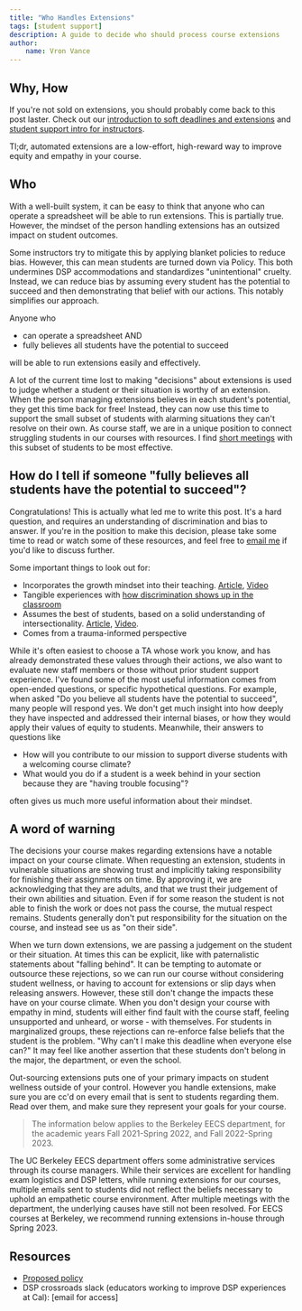 ```yaml
---
title: "Who Handles Extensions"
tags: [student support]
description: A guide to decide who should process course extensions
author:
    name: Vron Vance
---
```


## Why, How

If you're not sold on extensions, you should probably come back to this post laster. Check out our [introduction to soft deadlines and extensions](https://pedagogy.cs161.org/soft-deadlines/) and [student support intro for instructors](https://pedagogy.cs161.org/instructor-student-support-intro/). 

Tl;dr, automated extensions are a low-effort, high-reward way to improve equity and empathy in your course.

## Who

With a well-built system, it can be easy to think that anyone who can operate a spreadsheet will be able to run extensions. This is partially true. However, the mindset of the person handling extensions has an outsized impact on student outcomes. 

Some instructors try to mitigate this by applying blanket policies to reduce bias. However, this can mean students are turned down via Policy. This both undermines DSP accommodations and standardizes "unintentional" cruelty.
Instead, we can reduce bias by assuming every student has the potential to succeed and then demonstrating that belief with our actions. This notably simplifies our approach. 

Anyone who
- can operate a spreadsheet AND
- fully believes all students have the potential to succeed

will be able to run extensions easily and effectively.

A lot of the current time lost to making "decisions" about extensions is used to judge whether a student or their situation is worthy of an extension. When the person managing extensions believes in each student's potential, they get this time back for free! Instead, they can now use this time to support the small subset of students with alarming situations they can't resolve on their own. As course staff, we are in a unique position to connect struggling students in our courses with resources. I find [short meetings](https://pedagogy.cs161.org/student-support-meetings-guidance/) with this subset of students to be most effective.

## How do I tell if someone "fully believes all students have the potential to succeed"?

Congratulations! This is actually what led me to write this post. It's a hard question, and requires an understanding of discrimination and bias to answer. If you're in the position to make this decision, please take some time to read or watch some of these resources, and feel free to [email me](mailto:xiowaved@berkeley.edu) if you'd like to discuss further. 

Some important things to look out for:
- Incorporates the growth mindset into their teaching. [Article](https://fs.blog/carol-dweck-mindset/), [Video](https://www.youtube.com/watch?v=_X0mgOOSpLU)
- Tangible experiences with [how discrimination shows up in the classroom](https://www.cacollegepathways.org/wp-content/uploads/2019/11/B9-LJ-Feinics-Beyond-the-Bias-Lens.pdf)
- Assumes the best of students, based on a solid understanding of intersectionality. [Article](https://www.learningforjustice.org/magazine/summer-2016/teaching-at-the-intersections), [Video](https://www.youtube.com/watch?v=w6dnj2IyYjE).
- Comes from a trauma-informed perspective

While it's often easiest to choose a TA whose work you know, and has already demonstrated these values through their actions, we also want to evaluate new staff members or those without prior student support experience. I've found some of the most useful information comes from open-ended questions, or specific hypothetical questions. For example, when asked "Do you believe all students have the potential to succeed", many people will respond yes. We don't get much insight into how deeply they have inspected and addressed their internal biases, or how they would apply their values of equity to students. Meanwhile, their answers to questions like
- How will you contribute to our mission to support diverse students with a welcoming course climate? 
- What would you do if a student is a week behind in your section because they are "having trouble focusing"?

often gives us much more useful information about their mindset.

## A word of warning

The decisions your course makes regarding extensions have a notable impact on your course climate. When requesting an extension, students in vulnerable situations are showing trust and implicitly taking responsibility for finishing their assignments on time. By approving it, we are acknowledging that they are adults, and that we trust their judgement of their own abilities and situation. Even if for some reason the student is not able to finish the work or does not pass the course, the mutual respect remains. Students generally don't put responsibility for the situation on the course, and instead see us as "on their side".


When we turn down extensions, we are passing a judgement on the student or their situation. At times this can be explicit, like with paternalistic statements about "falling behind". It can be tempting to automate or outsource these rejections, so we can run our course without considering student wellness, or having to account for extensions or slip days when releasing answers. However, these still don't change the impacts these have on your course climate. When you don't design your course with empathy in mind, students will either find fault with the course staff, feeling unsupported and unheard, or worse - with themselves. For students in marginalized groups, these rejections can re-enforce false beliefs that the student is the problem. "Why can't I make this deadline when everyone else can?" It may feel like another assertion that these students don't belong in the major, the department, or even the school.

Out-sourcing extensions puts one of your primary impacts on student wellness outside of your control. However you handle extensions, make sure you are cc'd on every email that is sent to students regarding them. Read over them, and make sure they represent your goals for your course.

  > The information below applies to the Berkeley EECS department, for the academic years Fall 2021-Spring 2022, and Fall 2022-Spring 2023.

The UC Berkeley EECS department offers some administrative services through its course managers. While their services are excellent for handling exam logistics and DSP letters, while running extensions for our courses, multiple emails sent to students did not reflect the beliefs necessary to uphold an empathetic course environment. After multiple meetings with the department, the underlying causes have still not been resolved. For EECS courses at Berkeley, we recommend running extensions in-house through Spring 2023.

## Resources

- [Proposed policy](https://docs.google.com/document/d/18NBHwRaClsXc17mdzVd2x-kZkFldyuLlnd01lfUQxrg)
- DSP crossroads slack (educators working to improve DSP experiences at Cal): [email for access]
